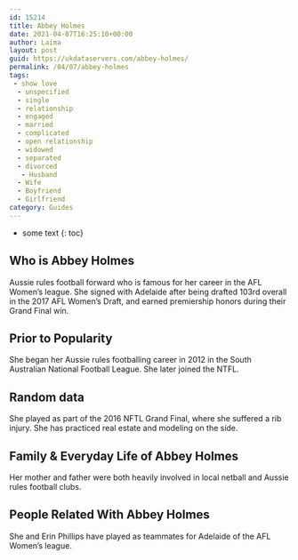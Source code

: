 ```yaml
---
id: 15214
title: Abbey Holmes
date: 2021-04-07T16:25:10+00:00
author: Laima
layout: post
guid: https://ukdataservers.com/abbey-holmes/
permalink: /04/07/abbey-holmes
tags:
 - show love
  - unspecified
  - single
  - relationship
  - engaged
  - married
  - complicated
  - open relationship
  - widowed
  - separated
  - divorced
   - Husband
  - Wife
  - Boyfriend
  - Girlfriend
category: Guides
---
```


* some text
{: toc}


## Who is Abbey Holmes
                  
                  
                  
Aussie rules football forward who is famous for her career in the AFL Women&#8217;s league. She signed with Adelaide after being drafted 103rd overall in the 2017 AFL Women&#8217;s Draft, and earned premiership honors during their Grand Final win. 
                  
              
            
              
            
                
                
                
## Prior to Popularity
                  
                  
                  
She began her Aussie rules footballing career in 2012 in the South Australian National Football League. She later joined the NTFL.
                  
              
            
              
            
                
                
                
## Random data
                  
                  
                  
She played as part of the 2016 NFTL Grand Final, where she suffered a rib injury. She has practiced real estate and modeling on the side. 
                  
              
            
              
            
                
                
                
## Family & Everyday Life of Abbey Holmes
                  
                  
                  
Her mother and father were both heavily involved in local netball and Aussie rules football clubs.
                  
              
            
              
            
                
                
                
## People Related With Abbey Holmes
                  
                  
                  
She and Erin Phillips have played as teammates for Adelaide of the AFL Women&#8217;s league. 
                  
              
            
              
            
                
              
            
              
              
            
            
              
            
          
          
          